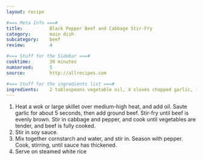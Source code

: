 ```yaml
---
layout: recipe

#=== Meta Info ===#
title: 			Black Pepper Beef and Cabbage Stir-Fry
category:		main dish					
subcategory:	beef
review:			4

#=== Stuff for the Sidebar ===#
cooktime:		30 minutes
numserved:		5
source:			http://allrecipes.com

#=== Stuff for the ingredients list ===#
ingredients:	2 tablespoons vegetable oil, 4 cloves chopped garlic, 1 pound ground beef, 1/2 small head shredded cabbage, 1 red bell pepper cut in to strips, 2 tablespoons soy sauce (or more!), 1 teaspoon cornstarch, 1/2 cup water, 1 teaspoon ground black pepper
---
```


1. Heat a wok or large skillet over medium-high heat, and add oil. Saute garlic for about 5 seconds, then add ground beef. Stir-fry until beef is evenly brown. Stir in cabbage and pepper, and cook until vegetables are tender, and beef is fully cooked. 
2. Stir in soy sauce. 
3. Mix together cornstarch and water, and stir in. Season with pepper. Cook, stirring, until sauce has thickened.
4. Serve on steamed white rice